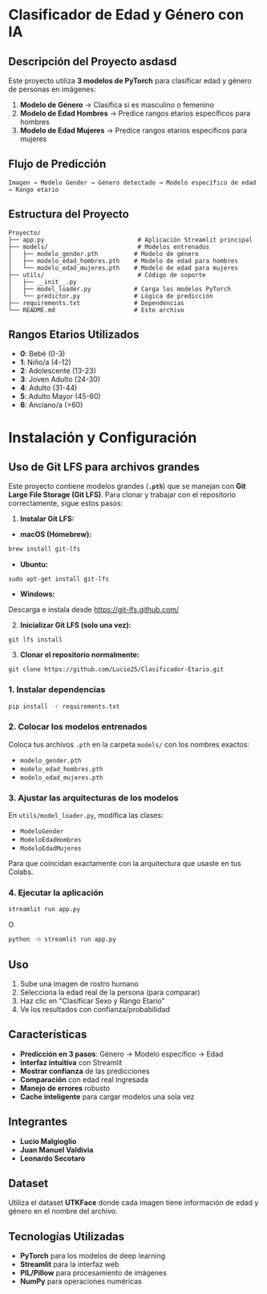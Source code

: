 # Clasificador de Edad y Género con IA

## Descripción del Proyecto asdasd

Este proyecto utiliza **3 modelos de PyTorch** para clasificar edad y género de personas en imágenes:

1. **Modelo de Género** → Clasifica si es masculino o femenino
2. **Modelo de Edad Hombres** → Predice rangos etarios específicos para hombres
3. **Modelo de Edad Mujeres** → Predice rangos etarios específicos para mujeres

## Flujo de Predicción

```
Imagen → Modelo Gender → Género detectado → Modelo específico de edad → Rango etario
```

## Estructura del Proyecto

```
Proyecto/
├── app.py                          # Aplicación Streamlit principal
├── models/                         # Modelos entrenados
│   ├── modelo_gender.pth          # Modelo de género
│   ├── modelo_edad_hombres.pth    # Modelo de edad para hombres
│   └── modelo_edad_mujeres.pth    # Modelo de edad para mujeres
├── utils/                          # Código de soporte
│   ├── __init__.py
│   ├── model_loader.py            # Carga los modelos PyTorch
│   └── predictor.py               # Lógica de predicción
├── requirements.txt               # Dependencias
└── README.md                      # Este archivo
```

## Rangos Etarios Utilizados

- **0**: Bebé (0-3)
- **1**: Niño/a (4-12)
- **2**: Adolescente (13-23)
- **3**: Joven Adulto (24-30)
- **4**: Adulto (31-44)
- **5**: Adulto Mayor (45-60)
- **6**: Anciano/a (>60)

# Instalación y Configuración

## Uso de Git LFS para archivos grandes

Este proyecto contiene modelos grandes (**`.pth`**) que se manejan con **Git Large File Storage (Git LFS)**. Para clonar y trabajar con el repositorio correctamente, sigue estos pasos:

1. **Instalar Git LFS:**

- **macOS (Homebrew):**

```bash
brew install git-lfs
```
- **Ubuntu:**

```
sudo apt-get install git-lfs
```

- **Windows:**

Descarga e instala desde https://git-lfs.github.com/


2. **Inicializar Git LFS (solo una vez):**

```
git lfs install
```

3. **Clonar el repositorio normalmente:**

```
git clone https://github.com/Lucio25/Clasificador-Etario.git
```

### 1. Instalar dependencias
```bash
pip install -r requirements.txt
```

### 2. Colocar los modelos entrenados
Coloca tus archivos `.pth` en la carpeta `models/` con los nombres exactos:
- `modelo_gender.pth`
- `modelo_edad_hombres.pth`
- `modelo_edad_mujeres.pth`

### 3. Ajustar las arquitecturas de los modelos
En `utils/model_loader.py`, modifica las clases:
- `ModeloGender`
- `ModeloEdadHombres`
- `ModeloEdadMujeres`

Para que coincidan exactamente con la arquitectura que usaste en tus Colabs.

### 4. Ejecutar la aplicación
```bash
streamlit run app.py
```
O
```bash
python -m streamlit run app.py
```
## Uso

1. Sube una imagen de rostro humano
2. Selecciona la edad real de la persona (para comparar)
3. Haz clic en "Clasificar Sexo y Rango Etario"
4. Ve los resultados con confianza/probabilidad

## Características

- **Predicción en 3 pasos**: Género → Modelo específico → Edad
- **Interfaz intuitiva** con Streamlit
- **Mostrar confianza** de las predicciones
- **Comparación** con edad real ingresada
- **Manejo de errores** robusto
- **Cache inteligente** para cargar modelos una sola vez

## Integrantes

- **Lucio Malgioglio**
- **Juan Manuel Valdivia**
- **Leonardo Secotaro**

## Dataset

Utiliza el dataset **UTKFace** donde cada imagen tiene información de edad y género en el nombre del archivo.

## Tecnologías Utilizadas

- **PyTorch** para los modelos de deep learning
- **Streamlit** para la interfaz web
- **PIL/Pillow** para procesamiento de imágenes
- **NumPy** para operaciones numéricas
